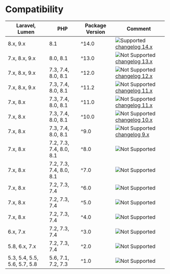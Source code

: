 # Compatibility

| Laravel, Lumen               | PHP                     | Package Version | Comment                                                                       |
|------------------------------|-------------------------|-----------------|-------------------------------------------------------------------------------|
| 8.x, 9.x                     | 8.1                     | ^14.0           | ![Supported][badge_supported] [changelog 14.x](../changelog/14.x.md)          |
| 7.x, 8.x, 9.x                | 8.0, 8.1                | ^13.0           | ![Not Supported][badge_not_supported] [changelog 13.x](../changelog/index.md) |
| 7.x, 8.x, 9.x                | 7.3, 7.4, 8.0, 8.1      | ^12.0           | ![Not Supported][badge_not_supported] [changelog 12.x](../changelog/index.md) |
| 7.x, 8.x, 9.x                | 7.3, 7.4, 8.0, 8.1      | ^11.2           | ![Not Supported][badge_not_supported] [changelog 11.x](../changelog/index.md) |
| 7.x, 8.x                     | 7.3, 7.4, 8.0, 8.1      | ^11.0           | ![Not Supported][badge_not_supported] [changelog 11.x](../changelog/index.md) |
| 7.x, 8.x                     | 7.3, 7.4, 8.0, 8.1      | ^10.0           | ![Not Supported][badge_not_supported] [changelog 10.x](../changelog/index.md) |
| 7.x, 8.x                     | 7.3, 7.4, 8.0, 8.1      | ^9.0            | ![Not Supported][badge_not_supported] [changelog 9.x](../changelog/index.md)  |
| 7.x, 8.x                     | 7.2, 7.3, 7.4, 8.0, 8.1 | ^8.0            | ![Not Supported][badge_not_supported]                                         |
| 7.x, 8.x                     | 7.2, 7.3, 7.4, 8.0, 8.1 | ^7.0            | ![Not Supported][badge_not_supported]                                         |
| 7.x, 8.x                     | 7.2, 7.3, 7.4           | ^6.0            | ![Not Supported][badge_not_supported]                                         |
| 7.x, 8.x                     | 7.2, 7.3, 7.4           | ^5.0            | ![Not Supported][badge_not_supported]                                         |
| 7.x, 8.x                     | 7.2, 7.3, 7.4           | ^4.0            | ![Not Supported][badge_not_supported]                                         |
| 6.x, 7.x                     | 7.2, 7.3, 7.4           | ^3.0            | ![Not Supported][badge_not_supported]                                         |
| 5.8, 6.x, 7.x                | 7.2, 7.3, 7.4           | ^2.0            | ![Not Supported][badge_not_supported]                                         |
| 5.3, 5.4, 5.5, 5.6, 5.7, 5.8 | 5.6, 7.1, 7.2, 7.3      | ^1.0            | ![Not Supported][badge_not_supported]                                         |

[badge_not_supported]:          https://img.shields.io/badge/not%20supported-lightgrey?style=flat-square

[badge_supported]:              https://img.shields.io/badge/supported-green?style=flat-square
